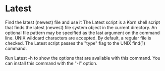 # Latest
Find the latest (newest) file and use it
The Latest script is a Korn shell script that finds the latest (newest) file system object in the current directory.  An optional file pattern may be specified as the last argument on the command line.  UNIX wildcard characters are accepted.  By default, a regular file is checked.  The Latest script passes the "type" flag to the UNIX find(1) command.

Run Latest -h to show the options that are available with this command.  You can install this command with the "-I" option.

